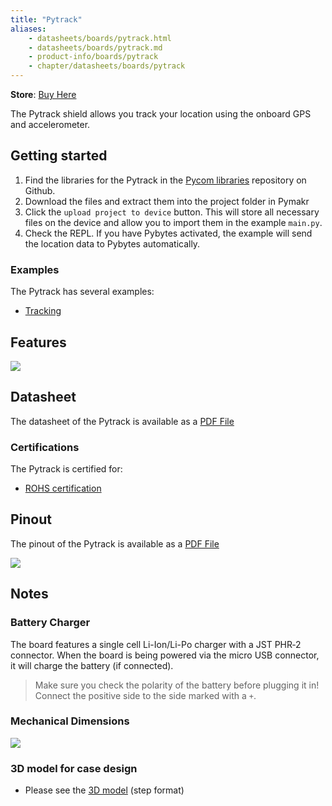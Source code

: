 ```yaml
---
title: "Pytrack"
aliases:
    - datasheets/boards/pytrack.html
    - datasheets/boards/pytrack.md
    - product-info/boards/pytrack
    - chapter/datasheets/boards/pytrack
---
```

**Store**: [Buy Here](https://pycom.io/product/pytrack/)

The Pytrack shield allows you track your location using the onboard GPS and accelerometer.

## Getting started
1. Find the libraries for the Pytrack in the [Pycom libraries](https://github.com/pycom/pycom-libraries/releases/) repository on Github. 
1. Download the files and extract them into the project folder in Pymakr
1. Click the `upload project to device` button. This will store all necessary files on the device and allow you to import them in the example `main.py`.
1. Check the REPL. If you have Pybytes activated, the example will send the location data to Pybytes automatically.


### Examples
The Pytrack has several examples:
* [Tracking](/tutorials/expansionboards/tracking/)

## Features

![](/gitbook/assets/pytrack.png) 


## Datasheet

The datasheet of the Pytrack is available as a [PDF File](/gitbook/assets/pytrack-specsheet-1.pdf)

### Certifications
The Pytrack is certified for:
* [ROHS certification](/gitbook/assets/RoHs_declarations/RoHS-for-Pysense(8286-00030P)-20190523.pdf)

## Pinout

The pinout of the Pytrack is available as a [PDF File](/gitbook/assets/pytrack-pinout.pdf)


![](/gitbook/assets/pytrack-pinout-1.png)
## Notes
### Battery Charger

The board features a single cell Li-Ion/Li-Po charger with a JST PHR‑2 connector. When the board is being powered via the micro USB connector, it will charge the battery (if connected).
> Make sure you check the polarity of the battery before plugging it in! Connect the positive side to the side marked with a `+`.


### Mechanical Dimensions

![](/gitbook/assets/Pysense_v1.1_MechanicalDimensions_b.png)

### 3D model for case design

* Please see the [3D model](/gitbook/assets/PyTrack_v1.1.step) (step format)

